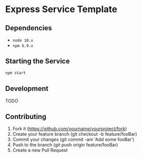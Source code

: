 # Express Service Template

## Dependencies

- `node 10.x`
- `npm 6.9.x`

## Starting the Service

```bash
npm start
```

## Development

TODO

## Contributing

1. Fork it (https://github.com/yourname/yourproject/fork)
2. Create your feature branch (git checkout -b feature/fooBar)
3. Commit your changes (git commit -am 'Add some fooBar')
4. Push to the branch (git push origin feature/fooBar)
5. Create a new Pull Request